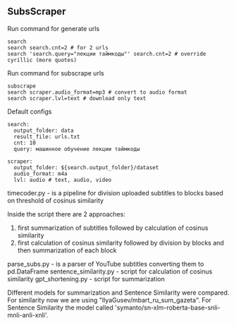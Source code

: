 SubsScraper
---------

Run command for generate urls
```commandline
search
search search.cnt=2 # for 2 urls
search 'search.query="лекции таймкоды"' search.cnt=2 # override cyrillic (more quotes)
```

Run command for subscrape urls
```commandline
subscrape
search scraper.audio_format=mp3 # convert to audio format
search scraper.lvl=text # download only text
```

Default configs
```commandline
search:
  output_folder: data
  result_file: urls.txt
  cnt: 10
  query: машинное обучение лекции таймкоды

scraper:
  output_folder: ${search.output_folder}/dataset
  audio_format: m4a
  lvl: audio # text, audio, video
```

timecoder.py - is a pipeline for division uploaded subtitles to blocks based on threshold of cosinus similarity

Inside the script there are 2 approaches:
1) first summarization of subtitles followed by calculation of cosinus similarity
2) first calculation of cosinus similarity followed by division by blocks and then summarization of each block

parse_subs.py - is a parser of YouTube subtitles converting them to pd.DataFrame
sentence_similarity.py - script for calculation of cosinus similarity
gpt_shortening.py - script for summarization

Different models for summarization and Sentence Similarity were compared. For similarity now we are using "IlyaGusev/mbart_ru_sum_gazeta". For Sentence Similarity the model called 'symanto/sn-xlm-roberta-base-snli-mnli-anli-xnli'.

